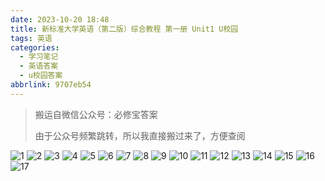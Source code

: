 ```yaml
---
date: 2023-10-20 18:48
title: 新标准大学英语（第二版）综合教程 第一册 Unit1 U校园
tags: 英语
categories:
  - 学习笔记
  - 英语答案
  - u校园答案
abbrlink: 9707eb54
---
```


> 搬运自微信公众号：必修宝答案
>
> 由于公众号频繁跳转，所以我直接搬过来了，方便查阅

![1](../img/English/uschool1/1.png)
![2](../img/English/uschool1/2.png)
![3](../img/English/uschool1/3.png)
![4](../img/English/uschool1/4.png)
![5](../img/English/uschool1/5.png)
![6](../img/English/uschool1/6.png)
![7](../img/English/uschool1/7.png)
![8](../img/English/uschool1/8.png)
![9](../img/English/uschool1/9.png)
![10](../img/English/uschool1/10.png)
![11](../img/English/uschool1/11.png)
![12](../img/English/uschool1/12.png)
![13](../img/English/uschool1/13.png)
![14](../img/English/uschool1/14.png)
![15](../img/English/uschool1/15.png)
![16](../img/English/uschool1/16.png)
![17](../img/English/uschool1/17.png)